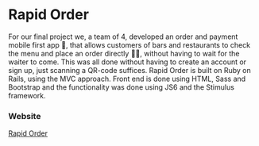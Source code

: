 # Rapid Order

For our final project we, a team of 4, developed an order and payment mobile first app 📱, that allows customers of bars and restaurants to check the menu and place an order directly 🍻🍝, without having to wait for the waiter to come. This was all done without having to create an account or sign up, just scanning a QR-code suffices. Rapid Order is built on Ruby on Rails, using the MVC approach. Front end is done using HTML, Sass and Bootstrap and the functionality was done using JS6 and the Stimulus framework.

### Website
[Rapid Order](https://rapidorder.org) 
